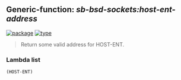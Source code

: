 ## Generic-function: ***sb-bsd-sockets:host-ent-address***
[![package](https://img.shields.io/badge/Package-SB--BSD--SOCKETS-5f9ea0.svg?style=social&colorA=999999)](../) [![type](https://img.shields.io/badge/Type-Generic--Function-5f9ea0.svg?style=social&colorA=999999)](../#generic-function) 

> Return some valid address for HOST-ENT.

### Lambda list
```
(HOST-ENT)
```
